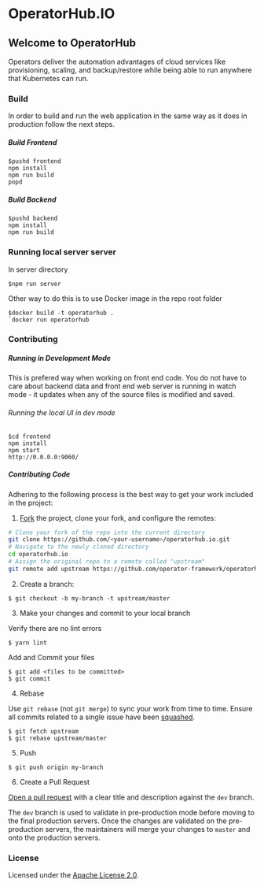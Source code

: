 # OperatorHub.IO

## Welcome to OperatorHub

Operators deliver the automation advantages of cloud services like provisioning, scaling, and backup/restore while being
able to run anywhere that Kubernetes can run.

### Build
In order to build and run the web application in the same way as it does in production follow the next steps.

##### Build Frontend

```
$pushd frontend
npm install
npm run build
popd
```

##### Build Backend
```
$pushd backend
npm install
npm run build
```

### Running local server server
In server directory
```
$npm run server
```

Other way to do this is to use Docker image in the repo root folder
```
$docker build -t operatorhub .
`docker run operatorhub
```


### Contributing

##### Running in Development Mode
This is prefered way when working on front end code. You do not have to care about backend data and front end web server is running in watch mode - it updates when any of the source files is modified and saved.


###### Running the local UI in dev mode

```
$cd frontend
npm install
npm start
http://0.0.0.0:9060/
```


##### Contributing Code

Adhering to the following process is the best way to get your work included in the project:

1.  [Fork](https://help.github.com/fork-a-repo/) the project, clone your fork, and configure the remotes:

```bash
# Clone your fork of the repo into the current directory
git clone https://github.com/<your-username>/operatorhub.io.git
# Navigate to the newly cloned directory
cd operatorhub.io
# Assign the original repo to a remote called "upstream"
git remote add upstream https://github.com/operator-framework/operatorhub.io.git
```

2.  Create a branch:

```text
$ git checkout -b my-branch -t upstream/master
```

3. Make your changes and commit to your local branch

Verify there are no lint errors
```text
$ yarn lint
```

Add and Commit your files
```text
$ git add <files to be committed>
$ git commit
```

4.  Rebase

Use `git rebase` (not `git merge`) to sync your work from time to time. Ensure all commits related to a single
issue have been [squashed](https://github.com/ginatrapani/todo.txt-android/wiki/Squash-All-Commits-Related-to-a-Single-Issue-into-a-Single-Commit).

```text
$ git fetch upstream
$ git rebase upstream/master
```

5.  Push

```text
$ git push origin my-branch
```

6.  Create a Pull Request

[Open a pull request](https://help.github.com/articles/using-pull-requests/) with a clear title and description against
the `dev` branch.

The `dev` branch is used to validate in pre-production mode before moving to the final production servers. Once the
changes are validated on the pre-production servers, the maintainers will merge your changes to `master` and onto the
production servers.

### License

Licensed under the [Apache License 2.0](http://www.apache.org/licenses/LICENSE-2.0.html).
